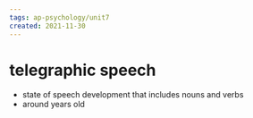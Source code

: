 ```yaml
---
tags: ap-psychology/unit7 
created: 2021-11-30
---
```


# telegraphic speech

- state of speech development that includes nouns and verbs
- around  years old 
